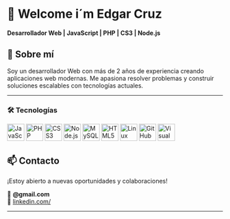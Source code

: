 # 💼 Welcome i´m Edgar Cruz

**Desarrollador Web | JavaScript | PHP | CS3 | Node.js**



## 🧠 Sobre mí

Soy un desarrollador Web con más de 2 años de experiencia creando aplicaciones web modernas. Me apasiona resolver problemas y construir soluciones escalables con tecnologías actuales.

---

### 🛠 Tecnologías

<p align="left">
  <!-- Lenguajes -->
  <img src="https://cdn.jsdelivr.net/gh/devicons/devicon/icons/javascript/javascript-original.svg" alt="JavaScript" width="40"/>
  <img src="https://cdn.jsdelivr.net/gh/devicons/devicon/icons/php/php-original.svg" alt="PHP" width="40"/>
  <img src="https://cdn.jsdelivr.net/gh/devicons/devicon/icons/css3/css3-original.svg" alt="CSS3" width="40"/>
  <img src="https://cdn.jsdelivr.net/gh/devicons/devicon/icons/nodejs/nodejs-original.svg" alt="Node.js" width="40"/>
  <img src="https://cdn.jsdelivr.net/gh/devicons/devicon/icons/mysql/mysql-original.svg" alt="MySQL" width="40"/>
  <img src="https://cdn.jsdelivr.net/gh/devicons/devicon/icons/html5/html5-original.svg" alt="HTML5" width="40"/>
  <img src="https://cdn.jsdelivr.net/gh/devicons/devicon/icons/linux/linux-original.svg" alt="Linux" width="40"/>
  <img src="https://cdn.jsdelivr.net/gh/devicons/devicon/icons/github/github-original.svg" alt="GitHub" width="40"/>
  <img src="https://cdn.jsdelivr.net/gh/devicons/devicon/icons/vscode/vscode-original.svg" alt="Visual Studio Code" width="40"/>
</p>


## 📫 Contacto

¡Estoy abierto a nuevas oportunidades y colaboraciones!

📧 **@gmail.com**  
🔗 [linkedin.com/](https://linkedin.com/)

---
